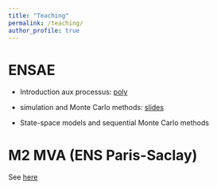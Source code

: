 ```yaml
---
title: "Teaching"
permalink: /teaching/
author_profile: true
---
```


# ENSAE 

* Introduction aux processus: [poly](/files/poly_processus.pdf)

* simulation and Monte Carlo methods: [slides](/files/slides_mc.pdf)

* State-space models and sequential Monte Carlo methods

# M2 MVA (ENS Paris-Saclay)

See
[here](http://helios.mi.parisdescartes.fr/~platouch/mva/Introduction%20to%20Probabilistic%20Graphical%20Models%20-%20MVA.html)
